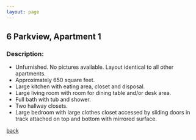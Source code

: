 ```yaml
---
layout: page
---
```


## 6 Parkview, Apartment 1
### Description:

* Unfurnished.  No pictures available.  Layout identical to all other apartments.
* Approximately 650 square feet.
* Large kitchen with eating area, closet and disposal.
* Large living room with room for dining table and/or desk area.
* Full bath with tub and shower.
* Two hallway closets.
* Large bedroom with large clothes closet accessed by sliding doors in track attached on top and bottom with mirrored surface.


[back](/)
